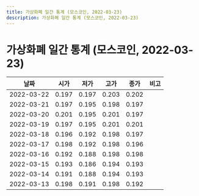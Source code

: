 ```yaml
---
title: 가상화폐 일간 통계 (모스코인, 2022-03-23)
description: 가상화폐 일간 통계 (모스코인, 2022-03-23)
---
```



가상화폐 일간 통계 (모스코인, 2022-03-23)
===

|날짜|시가|저가|고가|종가|비고|
|--|--|--|--|--|--|
|2022-03-22|0.197|0.197|0.203|0.202|    |
|2022-03-21|0.197|0.195|0.198|0.197|    |
|2022-03-20|0.201|0.195|0.201|0.197|    |
|2022-03-19|0.197|0.195|0.201|0.201|    |
|2022-03-18|0.196|0.192|0.198|0.197|    |
|2022-03-17|0.198|0.192|0.198|0.196|    |
|2022-03-16|0.192|0.188|0.198|0.198|    |
|2022-03-15|0.193|0.186|0.194|0.193|    |
|2022-03-14|0.191|0.188|0.194|0.193|    |
|2022-03-13|0.198|0.191|0.198|0.192|    |
